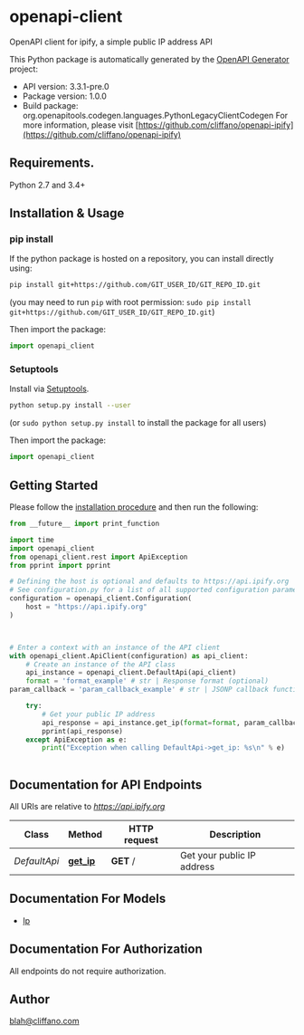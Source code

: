 # openapi-client
OpenAPI client for ipify, a simple public IP address API

This Python package is automatically generated by the [OpenAPI Generator](https://openapi-generator.tech) project:

- API version: 3.3.1-pre.0
- Package version: 1.0.0
- Build package: org.openapitools.codegen.languages.PythonLegacyClientCodegen
For more information, please visit [https://github.com/cliffano/openapi-ipify](https://github.com/cliffano/openapi-ipify)

## Requirements.

Python 2.7 and 3.4+

## Installation & Usage
### pip install

If the python package is hosted on a repository, you can install directly using:

```sh
pip install git+https://github.com/GIT_USER_ID/GIT_REPO_ID.git
```
(you may need to run `pip` with root permission: `sudo pip install git+https://github.com/GIT_USER_ID/GIT_REPO_ID.git`)

Then import the package:
```python
import openapi_client
```

### Setuptools

Install via [Setuptools](http://pypi.python.org/pypi/setuptools).

```sh
python setup.py install --user
```
(or `sudo python setup.py install` to install the package for all users)

Then import the package:
```python
import openapi_client
```

## Getting Started

Please follow the [installation procedure](#installation--usage) and then run the following:

```python
from __future__ import print_function

import time
import openapi_client
from openapi_client.rest import ApiException
from pprint import pprint

# Defining the host is optional and defaults to https://api.ipify.org
# See configuration.py for a list of all supported configuration parameters.
configuration = openapi_client.Configuration(
    host = "https://api.ipify.org"
)



# Enter a context with an instance of the API client
with openapi_client.ApiClient(configuration) as api_client:
    # Create an instance of the API class
    api_instance = openapi_client.DefaultApi(api_client)
    format = 'format_example' # str | Response format (optional)
param_callback = 'param_callback_example' # str | JSONP callback function name (optional)

    try:
        # Get your public IP address
        api_response = api_instance.get_ip(format=format, param_callback=param_callback)
        pprint(api_response)
    except ApiException as e:
        print("Exception when calling DefaultApi->get_ip: %s\n" % e)
    
```

## Documentation for API Endpoints

All URIs are relative to *https://api.ipify.org*

Class | Method | HTTP request | Description
------------ | ------------- | ------------- | -------------
*DefaultApi* | [**get_ip**](docs/DefaultApi.md#get_ip) | **GET** / | Get your public IP address


## Documentation For Models

 - [Ip](docs/Ip.md)


## Documentation For Authorization

 All endpoints do not require authorization.

## Author

blah@cliffano.com


